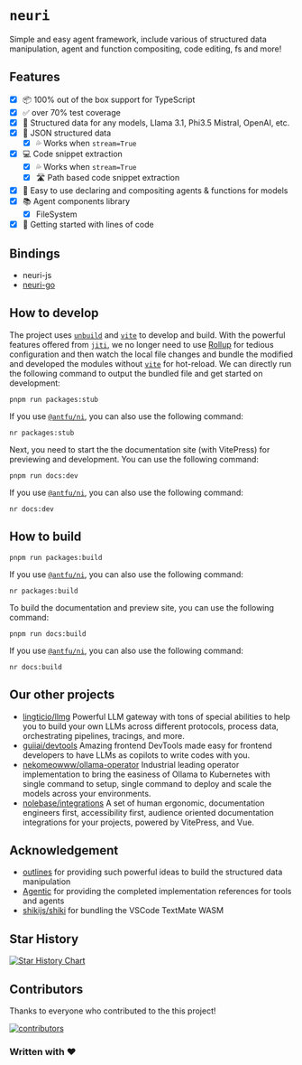 # `neuri`

Simple and easy agent framework, include various of structured data manipulation, agent and function compositing, code editing, fs and more!

## Features

- [x] 📦 100% out of the box support for TypeScript
- [x] ✅ over 70% test coverage
- [x] 🧠 Structured data for any models, Llama 3.1, Phi3.5 Mistral, OpenAI, etc.
- [x] 📃 JSON structured data
  - [x] 💦 Works when `stream=True`
- [x] 💻 Code snippet extraction
  - [x] 💦 Works when `stream=True`
  - [x] 🛣️ Path based code snippet extraction
- [x] 👷 Easy to use declaring and compositing agents & functions for models
- [x] 📚 Agent components library
  - [x] FileSystem
- [x] 🚀 Getting started with lines of code

## Bindings

- neuri-js
- [neuri-go](https://github.com/lingticio/neuri-go)

## How to develop

The project uses [`unbuild`](https://github.com/unjs/unbuild) and [`vite`](https://github.com/vitejs/vite) to develop and build. With the powerful features offered from [`jiti`](https://github.com/unjs/jiti), we no longer need to use [Rollup](https://rollupjs.org/) for tedious configuration and then watch the local file changes and bundle the modified and developed the modules without [`vite`](https://github.com/vitejs/vite) for hot-reload. We can directly run the following command to output the bundled file and get started on development:

```shell
pnpm run packages:stub
```

If you use [`@antfu/ni`](https://github.com/antfu/ni), you can also use the following command:

```shell
nr packages:stub
```

Next, you need to start the the documentation site (with VitePress) for previewing and development. You can use the following command:

```shell
pnpm run docs:dev
```

If you use [`@antfu/ni`](https://github.com/antfu/ni), you can also use the following command:

```shell
nr docs:dev
```

## How to build

```shell
pnpm run packages:build
```

If you use [`@antfu/ni`](https://github.com/antfu/ni), you can also use the following command:

```shell
nr packages:build
```

To build the documentation and preview site, you can use the following command:

```shell
pnpm run docs:build
```

If you use [`@antfu/ni`](https://github.com/antfu/ni), you can also use the following command:

```shell
nr docs:build
```

## Our other projects

- [lingticio/llmg](https://github.com/lingticio/llmg) Powerful LLM gateway with tons of special abilities to help you to build your own LLMs across different protocols, process data, orchestrating pipelines, tracings, and more.
- [guiiai/devtools](https://github.com/guiiai/devtools) Amazing frontend DevTools made easy for frontend developers to have LLMs as copilots to write codes with you.
- [nekomeowww/ollama-operator](https://github.com/nekomeowww/ollama-operator) Industrial leading operator implementation to bring the easiness of Ollama to Kubernetes with single command to setup, single command to deploy and scale the models across your environments.
- [nolebase/integrations](https://github.com/nolebase/integrations) A set of human ergonomic, documentation engineers first, accessibility first, audience oriented documentation integrations for your projects, powered by VitePress, and Vue.

## Acknowledgement

- [outlines](https://github.com/outlines-dev/outlines) for providing such powerful ideas to build the structured data manipulation
- [Agentic](https://agentic.so/intro) for providing the completed implementation references for tools and agents
- [shikijs/shiki](https://github.com/shikijs/shiki) for bundling the VSCode TextMate WASM

## Star History

[![Star History Chart](https://api.star-history.com/svg?repos=lingticio/neuri-js&type=Date)](https://star-history.com/#lingticio/neuri-js&Date)

## Contributors

Thanks to everyone who contributed to the this project!

[![contributors](https://contrib.rocks/image?repo=lingticio/neuri-js)](https://github.com/lingticio/neuri-js/graphs/contributors)

### Written with ♥
